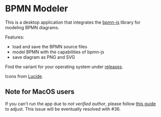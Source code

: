 # BPMN Modeler

This is a desktop application that integrates the [bpmn-js](https://bpmn.io/toolkit/bpmn-js/) library for modeling BPMN diagrams.

Features:

- load and save the BPMN source files
- model BPMN with the capabilities of bpmn-js
- save diagram as PNG and SVG

Find the variant for your operating system under [releases](https://github.com/dArignac/bpmn/releases).

Icons from [Lucide](https://lucide.dev/).

## Note for MacOS users

If you can't run the app due to _not verified author_, please follow [this guide](https://support.apple.com/guide/mac-help/mh40616/mac) to adjust.
This issue will be eventually resolved with #36.

